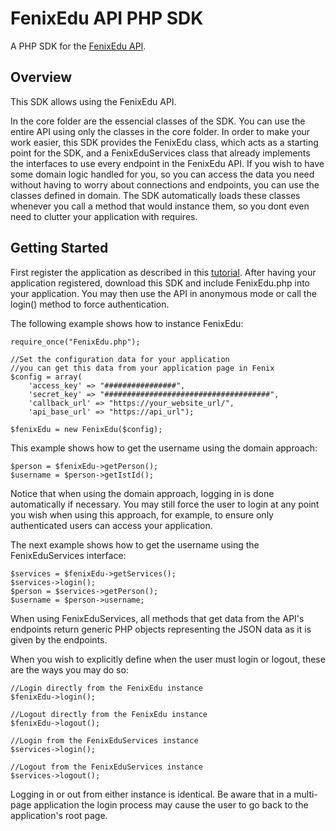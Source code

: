 # FenixEdu API PHP SDK

A PHP SDK for the [FenixEdu API](https://fenixedu.org/dev/api/).

## Overview

This SDK allows using the FenixEdu API.

In the core folder are the essencial classes of the SDK. You can use the entire API using only the classes in the core folder.
In order to make your work easier, this SDK provides the FenixEdu class, which acts as a starting point for the SDK, and a FenixEduServices class that already implements the interfaces to use every endpoint in the FenixEdu API.
If you wish to have some domain logic handled for you, so you can access the data you need without having to worry about connections and endpoints, you can use the classes defined in domain. The SDK automatically loads these classes whenever you call a method that would instance them, so you dont even need to clutter your application with requires.

## Getting Started

First register the application as described in this [tutorial](https://fenixedu.org/dev/tutorials/use-fenixedu-api-in-your-application/).
After having your application registered, download this SDK and include FenixEdu.php into your application.
You may then use the API in anonymous mode or call the login() method to force authentication.

The following example shows how to instance FenixEdu:
```
require_once("FenixEdu.php");

//Set the configuration data for your application
//you can get this data from your application page in Fenix
$config = array(
    'access_key' => "################",
    'secret_key' => "#####################################",
    'callback_url' => "https://your_website_url/",
    'api_base_url' => "https://api_url");

$fenixEdu = new FenixEdu($config);
```

This example shows how to get the username using the domain approach:
```
$person = $fenixEdu->getPerson();
$username = $person->getIstId();
```
Notice that when using the domain approach, logging in is done automatically if necessary.
You may still force the user to login at any point you wish when using this approach, for example, to ensure only authenticated users can access your application.

The next example shows how to get the username using the FenixEduServices interface:
```
$services = $fenixEdu->getServices();
$services->login();
$person = $services->getPerson();
$username = $person->username;
```
When using FenixEduServices, all methods that get data from the API's endpoints return generic PHP objects representing the JSON data as it is given by the endpoints.

When you wish to explicitly define when the user must login or logout, these are the ways you may do so:
```
//Login directly from the FenixEdu instance
$fenixEdu->login();

//Logout directly from the FenixEdu instance
$fenixEdu->logout();

//Login from the FenixEduServices instance
$services->login();

//Logout from the FenixEduServices instance
$services->logout();
```
Logging in or out from either instance is identical.
Be aware that in a multi-page application the login process may cause the user to go back to the application's root page.

